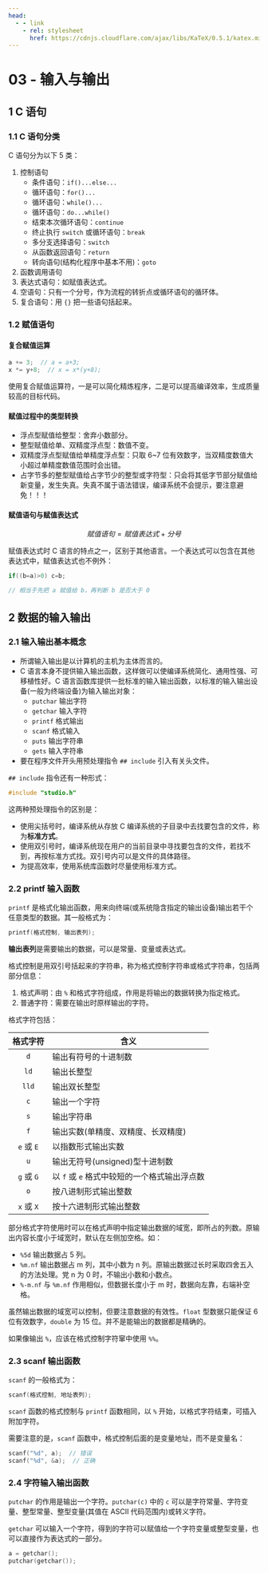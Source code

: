 ```yaml
---
head:
  - - link
    - rel: stylesheet
      href: https://cdnjs.cloudflare.com/ajax/libs/KaTeX/0.5.1/katex.min.css
---
```


# 03 - 输入与输出

## 1 C 语句

### 1.1 C 语句分类

C 语句分为以下 5 类：

1. 控制语句
   - 条件语句：`if()...else...`
   - 循环语句：`for()...`
   - 循环语句：`while()...`
   - 循环语句：`do...while()`
   - 结束本次循环语句：`continue`
   - 终止执行 `switch` 或循环语句：`break`
   - 多分支选择语句：`switch`
   - 从函数返回语句：`return`
   - 转向语句(结构化程序中基本不用)：`goto`
2. 函数调用语句
2. 表达式语句：如赋值表达式。
2. 空语句：只有一个分号，作为流程的转折点或循环语句的循环体。
2. 复合语句：用 `{}` 把一些语句括起来。

### 1.2 赋值语句

#### 复合赋值运算

```c
a += 3;  // a = a+3;
x *= y+8;  // x = x*(y+8);
```

使用复合赋值运算符，一是可以简化精炼程序，二是可以提高编译效率，生成质量较高的目标代码。

#### 赋值过程中的类型转换

- 浮点型赋值给整型：舍弃小数部分。
- 整型赋值给单、双精度浮点型：数值不变。
- 双精度浮点型赋值给单精度浮点型：只取 6~7 位有效数字，当双精度数值大小超过单精度数值范围时会出错。
- 占字节多的整型赋值给占字节少的整型或字符型：只会将其低字节部分赋值给新变量，发生失真。失真不属于语法错误，编译系统不会提示，要注意避免！！！

#### 赋值语句与赋值表达式

$$
赋值语句 = 赋值表达式 + 分号
$$

赋值表达式时 C 语言的特点之一，区别于其他语言。一个表达式可以包含在其他表达式中，赋值表达式也不例外：

```c
if((b=a)>0) c=b;

// 相当于先把 a 赋值给 b，再判断 b 是否大于 0
```

## 2 数据的输入输出

### 2.1 输入输出基本概念

- 所谓输入输出是以计算机的主机为主体而言的。
- C 语言本身不提供输入输出函数，这样做可以使编译系统简化、通用性强、可移植性好。C 语言函数库提供一批标准的输入输出函数，以标准的输入输出设备(一般为终端设备)为输入输出对象：
   - `putchar` 输出字符
   - `getchar` 输入字符
   - `printf` 格式输出
   - `scanf` 格式输入
   - `puts` 输出字符串
   - `gets` 输入字符串
- 要在程序文件开头用预处理指令 `## include` 引入有关头文件。

`## include` 指令还有一种形式：

```c
#include "studio.h"
```

这两种预处理指令的区别是：

- 使用尖括号时，编译系统从存放 C 编译系统的子目录中去找要包含的文件，称为**标准方式**。
- 使用双引号时，编译系统现在用户的当前目录中寻找要包含的文件，若找不到，再按标准方式找。双引号内可以是文件的具体路径。
- 为提高效率，使用系统库函数时尽量使用标准方式。

### 2.2 printf 输入函数

`printf` 是格式化输出函数，用来向终端(或系统隐含指定的输出设备)输出若干个任意类型的数据。其一般格式为：

```c
printf(格式控制, 输出表列);
```

**输出表列**是需要输出的数据，可以是常量、变量或表达式。

格式控制是用双引号括起来的字符串，称为格式控制字符串或格式字符串，包括两部分信息：

1. 格式声明：由 `%` 和格式字符组成，作用是将输出的数据转换为指定格式。
1. 普通字符：需要在输出时原样输出的字符。

格式字符包括：

| 格式字符 | 含义 |
| :---: | --- |
| `d` | 输出有符号的十进制数 |
| `ld` | 输出长整型 |
| `lld` | 输出双长整型 |
| `c` | 输出一个字符 |
| `s` | 输出字符串 |
| `f` | 输出实数(单精度、双精度、长双精度) |
| `e` 或 `E` | 以指数形式输出实数 |
| `u` | 输出无符号(unsigned)型十进制数 |
| `g` 或 `G` | 以 `f` 或 `e` 格式中较短的一个格式输出浮点数 |
| `o` | 按八进制形式输出整数 |
| `x` 或 `X` | 按十六进制形式输出整数 |

部分格式字符使用时可以在格式声明中指定输出数据的域宽，即所占的列数。原输出内容长度小于域宽时，默认在左侧加空格。如：

- `%5d` 输出数据占 5 列。
- `%m.nf` 输出数据占 m 列，其中小数为 n 列。原输出数据过长时采取四舍五入的方法处理。党 n 为 0 时，不输出小数和小数点。
- `%-m.nf` 与 `%m.nf` 作用相似，但数据长度小于 m 时，数据向左靠，右端补空格。

虽然输出数据的域宽可以控制，但要注意数据的有效性。`float` 型数据只能保证 6 位有效数字，`double` 为 15 位。并不是能输出的数据都是精确的。

如果像输出 `%`，应该在格式控制字符窜中使用 `%%`。

### 2.3 scanf 输出函数

`scanf` 的一般格式为：

```c
scanf(格式控制, 地址表列);
```

`scanf` 函数的格式控制与 `printf` 函数相同，以 `%` 开始，以格式字符结束，可插入附加字符。

需要注意的是，`scanf` 函数中，格式控制后面的是变量地址，而不是变量名：

```c
scanf("%d", a);  // 错误
scanf("%d", &a);  // 正确
```

### 2.4 字符输入输出函数

`putchar` 的作用是输出一个字符。`putchar(c)` 中的 `c` 可以是字符常量、字符变量、整型常量、整型变量(其值在 ASCII 代码范围内)或转义字符。

`getchar` 可以输入一个字符，得到的字符可以赋值给一个字符变量或整型变量，也可以直接作为表达式的一部分。

```c
a = getchar();
putchar(getchar());
```
